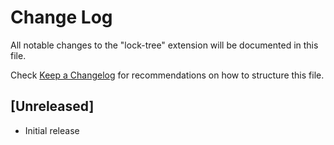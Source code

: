 # Change Log

All notable changes to the "lock-tree" extension will be documented in this file.

Check [Keep a Changelog](http://keepachangelog.com/) for recommendations on how to structure this file.

## [Unreleased]

- Initial release